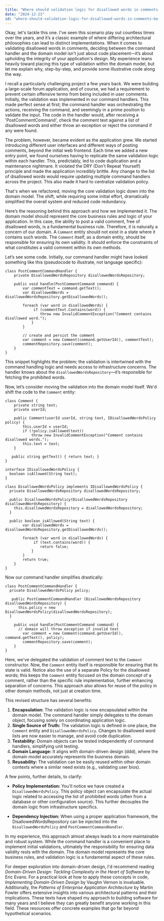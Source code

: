 ```yaml
---
title: "Where should validation logic for disallowed words in comments be implemented: in the command handler or the domain model?"
date: "2024-12-23"
id: "where-should-validation-logic-for-disallowed-words-in-comments-be-implemented-in-the-command-handler-or-the-domain-model"
---
```


Okay, let's tackle this one. I've seen this scenario play out countless times over the years, and it’s a classic example of where differing architectural philosophies can lead to distinct implementations. When it comes to validating disallowed words in comments, deciding between the command handler and the domain model isn't just about code placement—it’s about upholding the integrity of your application's design. My experience leans heavily toward placing this type of validation within the domain model, but let me explain why, step-by-step, and provide some illustrative code along the way.

I recall a particularly challenging project a few years back. We were building a large-scale forum application, and of course, we had a requirement to prevent certain offensive terms from being included in user comments. Initially, the validation was implemented in our command handlers. This made perfect sense at first; the command handler was orchestrating the actions, receiving the command, and seemingly in a prime position to validate the input. The code in the handler would, after receiving a 'PostCommentCommand', check the comment text against a list of disallowed words and either throw an exception or reject the command if any were found.

The problem, however, became evident as the application grew. We started introducing different user interfaces and different ways of posting comments, beyond the initial web frontend. Each time we added a new entry point, we found ourselves having to replicate the same validation logic within each handler. This, predictably, led to code duplication and a maintenance nightmare. It violated the DRY (Don't Repeat Yourself) principle and made the application incredibly brittle. Any change to the list of disallowed words would require updating multiple command handlers across the project. This also made it hard to centralize validation policy.

That's when we refactored, moving the core validation logic down into the domain model. The shift, while requiring some initial effort, dramatically simplified the overall system and reduced code redundancy.

Here’s the reasoning behind this approach and how we implemented it. The domain model should represent the core business rules and logic of your application. In this case, the ability to post a valid comment, free of disallowed words, is a fundamental business rule. Therefore, it is naturally a concern of our domain. A `Comment` entity should not exist in a state where it contains such words. The `Comment` itself, as a domain entity, should be responsible for ensuring its own validity. It should enforce the constraints of what constitutes a valid comment within its own methods.

Let’s see some code. Initially, our command handler might have looked something like this (pseudocode to illustrate, not language specific):

```pseudocode
class PostCommentCommandHandler {
    private DisallowedWordsRepository disallowedWordsRepository;

    public void handle(PostCommentCommand command) {
        var commentText = command.getText();
        var disallowedWords = disallowedWordsRepository.getDisallowedWords();

        foreach (var word in disallowedWords) {
             if (commentText.Contains(word)) {
                throw new InvalidCommentException("Comment contains disallowed word.");
            }
        }

        // create and persist the comment
        var comment = new Comment(command.getUserId(), commentText);
        commentRepository.save(comment);
    }
}
```

This snippet highlights the problem; the validation is intertwined with the command handling logic and needs access to infrastructure concerns. The handler knows about the `disallowedWordsRepository`—it’s responsible for fetching the prohibited words.

Now, let’s consider moving the validation into the domain model itself. We'd shift the code to the `Comment` entity:

```pseudocode
class Comment {
    private string text;
    private userId;

    public Comment(userId userId, string text, IDisallowedWordsPolicy policy) {
        this.userId = userId;
        if (!policy.isAllowed(text))
            throw new InvalidCommentException("Comment contains disallowed words.");
        this.text = text;
    }

   public string getText() { return text; }
}

interface IDisallowedWordsPolicy {
  boolean isAllowed(String text);
}

class DisallowedWordsPolicy implements IDisallowedWordsPolicy {
  private DisallowedWordsRepository disallowedWordsRepository;

  public DisallowedWordsPolicy(DisallowedWordsRepository disallowedWordsRepository) {
    this.disallowedWordsRepository = disallowedWordsRepository;
  }

  public boolean isAllowed(String text) {
        var disallowedWords = disallowedWordsRepository.getDisallowedWords();

        foreach (var word in disallowedWords) {
             if (text.contains(word)) {
                return false;
            }
        }
        return true;
    }
}

```

Now our command handler simplifies drastically:

```pseudocode
class PostCommentCommandHandler {
  private DisallowedWordsPolicy policy;

   public PostCommentCommandHandler (DisallowedWordsRepository disallowedWordsRepository) {
      this.policy = new DisallowedWordsPolicy(disallowedWordsRepository);
  }

    public void handle(PostCommentCommand command) {
      // domain will throw exception if invalid text
        var comment = new Comment(command.getUserId(), command.getText(), policy);
        commentRepository.save(comment);
    }
}
```

Here, we've delegated the validation of comment text to the `Comment` constructor. Now, the `Comment` entity itself is responsible for ensuring that its state is valid. Notice also the use of a separate Policy for the disallowed words; this keeps the `Comment` entity focused on the domain concept of a comment, rather than the specific rule implementation, further enhancing separation of concerns. This approach also allows for reuse of the policy in other domain methods, not just at creation time.

This revised structure has several benefits:

1.  **Encapsulation:** The validation logic is now encapsulated within the domain model. The command handler simply delegates to the domain object, focusing solely on coordinating application logic.
2.  **Single Source of Truth:** The validation logic is defined in one place, the `Comment` entity and `DisallowedWordsPolicy`. Changes to disallowed word lists are now easier to manage, and avoid code duplication.
3.  **Testability:** Domain objects can be tested independently of command handlers, simplifying unit testing.
4.  **Domain Language:** It aligns with domain-driven design (ddd), where the domain model accurately represents the business domain.
5.  **Reusability:** The validation can be easily reused within other domain contexts where a similar need exists (e.g., validating user bios).

A few points, further details, to clarify:

*   **Policy Implementation:** You'll notice we have created a `DisallowedWordsPolicy`. This policy object can encapsulate the actual logic related to accessing the list of prohibited words (often from a database or other configuration source). This further decouples the domain logic from infrastructure specifics.

*   **Dependency Injection:** When using a proper application framework, the DisallowedWordsRepository can be injected into the `DisallowedWordsPolicy` and `PostCommentCommandHandler`.

In my experience, this approach almost always leads to a more maintainable and robust system. While the command handler is a convenient place to implement initial validations, ultimately the responsibility for ensuring data validity rests with the domain. The domain model represents the core business rules, and validation logic is a fundamental aspect of these rules.

For deeper exploration into domain-driven design, I'd recommend reading *Domain-Driven Design: Tackling Complexity in the Heart of Software* by Eric Evans. For a practical look at how to apply these concepts in code, *Implementing Domain-Driven Design* by Vaughn Vernon is invaluable. Additionally, the *Patterns of Enterprise Application Architecture* by Martin Fowler offers extensive insights into various architectural patterns and their implications. These texts have shaped my approach to building software for many years and I believe they can greatly benefit anyone working in this field. These resources offer concrete examples that go far beyond hypothetical scenarios.
